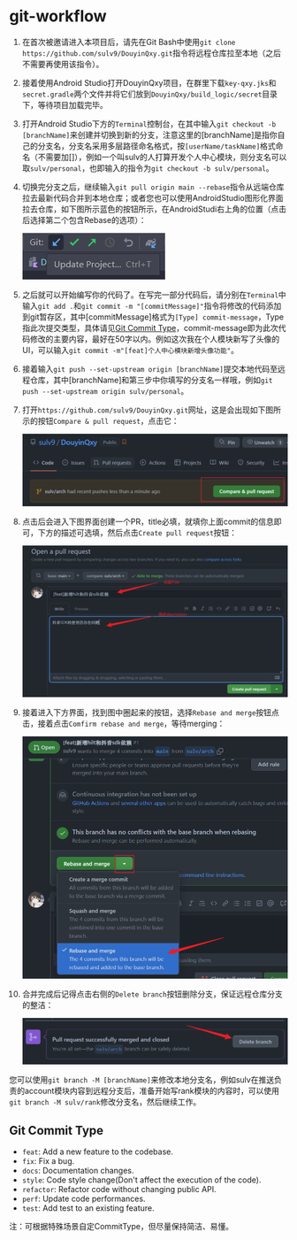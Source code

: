 # git-workflow

1. 在首次被邀请进入本项目后，请先在Git Bash中使用`git clone https://github.com/sulv9/DouyinQxy.git`指令将远程仓库拉至本地（之后不需要再使用该指令）。

2. 接着使用Android Studio打开DouyinQxy项目，在群里下载`key-qxy.jks`和`secret.gradle`两个文件并将它们放到`DouyinQxy/build_logic/secret`目录下，等待项目加载完毕。

3. 打开Android Studio下方的`Terminal`控制台，在其中输入`git checkout -b [branchName]`来创建并切换到新的分支，注意这里的[branchName]是指你自己的分支名，分支名采用多层路径命名格式，按`[userName/taskName]`格式命名（不需要加[]），例如一个叫sulv的人打算开发个人中心模块，则分支名可以取`sulv/personal`，也即输入的指令为`git checkout -b sulv/personal`。

4. 切换完分支之后，继续输入`git pull origin main --rebase`指令从远端仓库拉去最新代码合并到本地仓库；或者您也可以使用AndroidStudio图形化界面拉去仓库，如下图所示蓝色的按钮所示，在AndroidStudi右上角的位置（点击后选择第二个包含Rebase的选项）：

   ![Update Project](screenshot/fetch-data-by-android-studio.png)

5. 之后就可以开始编写你的代码了。在写完一部分代码后，请分别在`Terminal`中输入`git add .`和`git commit -m "[commitMessage]"`指令将修改的代码添加到git暂存区，其中[commitMessage]格式为`[Type] commit-message`，Type指此次提交类型，具体请见[Git Commit Type](#Git-Commit-Type)，commit-message即为此次代码修改的主要内容，最好在50字以内。例如这次我在个人模块新写了头像的UI，可以输入`git commit -m"[feat]个人中心模块新增头像功能"`。

6. 接着输入`git push --set-upstream origin [branchName]`提交本地代码至远程仓库，其中[branchName]和第三步中你填写的分支名一样哦，例如`git push --set-upstream origin sulv/personal`。

7. 打开`https://github.com/sulv9/DouyinQxy.git`网址，这是会出现如下图所示的按钮`Compare & pull request`，点击它：

   ![compare-and-pull-request-in-github](screenshot/compare-and-pull-request-in-github.png)

8. 点击后会进入下图界面创建一个PR，title必填，就填你上面commit的信息即可，下方的描述可选填，然后点击`Create pull request`按钮：

   ![create-pull-request-in-github](screenshot/create-pull-request-in-github.png)

9. 接着进入下方界面，找到图中圈起来的按钮，选择`Rebase and merge`按钮点击，接着点击`Comfirm rebase and merge`，等待merging：

   ![rebase-and-merge-in-github](screenshot/rebase-and-merge-in-github.png)

10. 合并完成后记得点击右侧的`Delete branch`按钮删除分支，保证远程仓库分支的整洁：

    ![delete-branch-after-merging-in-github](screenshot/delete-branch-after-merging-in-github.png)


您可以使用`git branch -M [branchName]`来修改本地分支名，例如sulv在推送负责的account模块内容到远程分支后，准备开始写rank模块的内容时，可以使用`git branch -M sulv/rank`修改分支名，然后继续工作。

## Git Commit Type

- `feat`: Add a new feature to the codebase.
- `fix`: Fix a bug.
- `docs`: Documentation changes.
- `style`: Code style change(Don't affect the execution of the code).
- `refactor`: Refactor code without changing public API.
- `perf`: Update code performances.
- `test`: Add test to an existing feature.

注：可根据特殊场景自定CommitType，但尽量保持简洁、易懂。